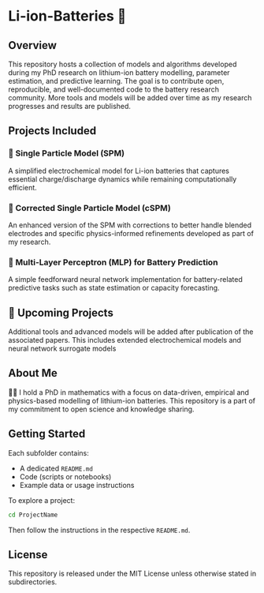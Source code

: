 # Li-ion-Batteries 🔋

## Overview
This repository hosts a collection of models and algorithms developed during my PhD research on lithium-ion battery modelling, parameter estimation, and predictive learning. The goal is to contribute open, reproducible, and well-documented code to the battery research community. More tools and models will be added over time as my research progresses and results are published.

## Projects Included

### 🔹 Single Particle Model (SPM)
A simplified electrochemical model for Li-ion batteries that captures essential charge/discharge dynamics while remaining computationally efficient.

### 🔹 Corrected Single Particle Model (cSPM)
An enhanced version of the SPM with corrections to better handle blended electrodes and specific physics-informed refinements developed as part of my research.

### 🔹 Multi-Layer Perceptron (MLP) for Battery Prediction
A simple feedforward neural network implementation for battery-related predictive tasks such as state estimation or capacity forecasting.

## 🔄 Upcoming Projects
Additional tools and advanced models will be added after publication of the associated papers. This includes extended electrochemical models and neural network surrogate models

## About Me
👨‍🔬 I hold a PhD in mathematics with a focus on data-driven, empirical and physics-based modelling of lithium-ion batteries. This repository is a part of my commitment to open science and knowledge sharing.

## Getting Started
Each subfolder contains:
- A dedicated `README.md`
- Code (scripts or notebooks)
- Example data or usage instructions

To explore a project:
```bash
cd ProjectName
```
Then follow the instructions in the respective `README.md`.

## License
This repository is released under the MIT License unless otherwise stated in subdirectories.

